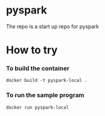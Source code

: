 # pyspark
The repo is a start up repo for pyspark

# How to try
### To build the container
`docker build -t pyspark-local .`
### To run the sample program
`docker run pyspark-local`